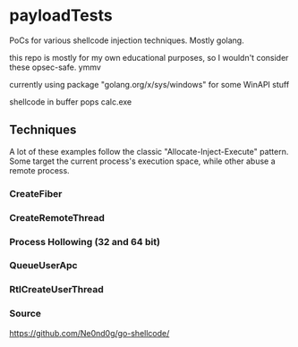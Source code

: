 # payloadTests
PoCs for various shellcode injection techniques. Mostly golang.

this repo is mostly for my own educational purposes, so I wouldn't consider these opsec-safe. ymmv

currently using package "golang.org/x/sys/windows" for some WinAPI stuff

shellcode in buffer pops calc.exe

## Techniques

A lot of these examples follow the classic "Allocate-Inject-Execute" pattern. Some target the current process's execution space, while other abuse a remote process.

### CreateFiber

### CreateRemoteThread


### Process Hollowing (32 and 64 bit)

### QueueUserApc

### RtlCreateUserThread

### Source
https://github.com/Ne0nd0g/go-shellcode/




